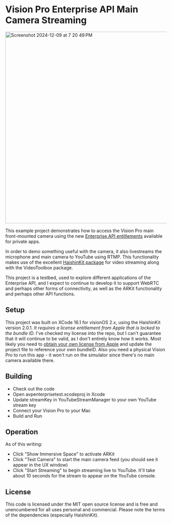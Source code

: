 # Vision Pro Enterprise API Main Camera Streaming #
<img width="600" alt="Screenshot 2024-12-09 at 7 20 49 PM" src="https://github.com/user-attachments/assets/7f968cb4-f3cd-4c28-a48c-0cda82b17e0b">

This example project demonstrates how to access the Vision Pro main front-mounted camera using the new [Enterprise API entitlements](https://developer.apple.com/documentation/visionOS/building-spatial-experiences-for-business-apps-with-enterprise-apis) available for private apps. 

In order to demo something useful with the camera, it also livestreams the microphone and main camera to YouTube using RTMP. This functionality makes use of the excellent [HaishinKit package](https://github.com/shogo4405/HaishinKit.swift) for video streaming along with the VideoToolbox package.

This project is a testbed, used to explore different applications of the Enterprise API, and I expect to continue to develop it to support WebRTC and perhaps other forms of connectivity, as well as the ARKit functionality and perhaps other API functions.

## Setup ##
This project was built on XCode 16.1 for visionOS 2.x, using the HaishinKit version 2.0.1. *It requires a license entitlement from Apple that is locked to the bundle ID.* I've checked my license into the repo, but I can't guarantee that it will continue to be valid, as I don't entirely know how it works. Most likely you need to [obtain your own license from Apple](https://developer.apple.com/go/?id=69613ca716fe11ef8ec848df370857f4) and update the project file to reference your own bundleID. Also you need a physical Vision Pro to run this app - it won't run on the simulator since there's no main camera available there.

## Building ##
- Check out the code
- Open avpenterprisetest.xcodeproj in Xcode
- Update streamKey in YouTubeStreamManager to your own YouTube stream key
- Connect your Vision Pro to your Mac
- Build and Run

## Operation ##
As of this writing:
- Click "Show Immersive Space" to activate ARKit
- Click "Test Camera" to start the main camera feed (you should see it appear in the UX window)
- Click "Start Streaming" to begin streaming live to YouTube. It'll take about 10 seconds for the stream to appear on the YouTube console.

## License ##
This code is licensed under the MIT open source license and is free and unencumbered for all uses personal and commercial. Please note the terms of the dependencies (especially HaishinKit).

